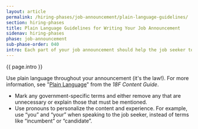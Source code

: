 ```yaml
---
layout: article
permalink: /hiring-phases/job-announcement/plain-language-guidelines/
section: hiring-phases
title: Plain Language Guidelines for Writing Your Job Announcement
sidenav: hiring-phases
phase: job-announcement
sub-phase-order: 040
intro: Each part of your job announcement should help the job seeker to understand the work they'll do and how they'll be assessed. Review your job announcement before you publish it to ensure the best applicant experience.
---
```


<p class="usa-intro">
  {{ page.intro }}
</p>

Use plain language throughout your announcement (it's the law!). For more information, see "[Plain Language](https://content-guide.18f.gov/plain-language/)" from the *18F Content Guide*.

- Mark any government-specific terms and either remove any that are unnecessary or explain those that must be mentioned.
- Use pronouns to personalize the content and experience. For example, use “you” and “your” when speaking to the job seeker, instead of terms like “incumbent” or “candidate”.
